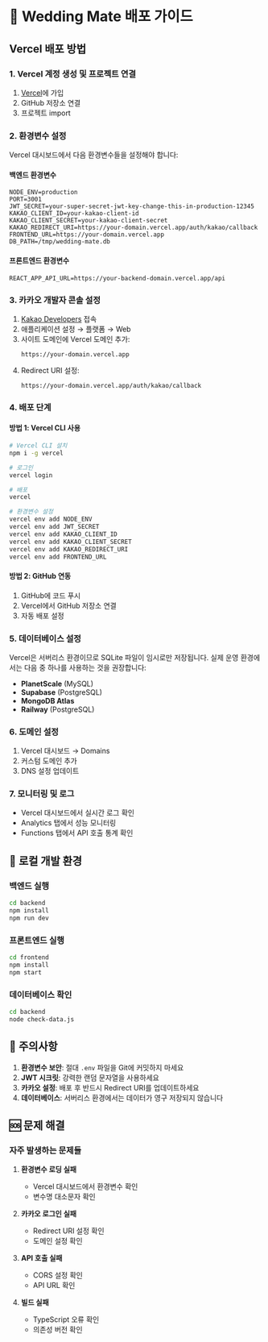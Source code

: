 # 🚀 Wedding Mate 배포 가이드

## Vercel 배포 방법

### 1. Vercel 계정 생성 및 프로젝트 연결

1. [Vercel](https://vercel.com)에 가입
2. GitHub 저장소 연결
3. 프로젝트 import

### 2. 환경변수 설정

Vercel 대시보드에서 다음 환경변수들을 설정해야 합니다:

#### 백엔드 환경변수
```
NODE_ENV=production
PORT=3001
JWT_SECRET=your-super-secret-jwt-key-change-this-in-production-12345
KAKAO_CLIENT_ID=your-kakao-client-id
KAKAO_CLIENT_SECRET=your-kakao-client-secret
KAKAO_REDIRECT_URI=https://your-domain.vercel.app/auth/kakao/callback
FRONTEND_URL=https://your-domain.vercel.app
DB_PATH=/tmp/wedding-mate.db
```

#### 프론트엔드 환경변수
```
REACT_APP_API_URL=https://your-backend-domain.vercel.app/api
```

### 3. 카카오 개발자 콘솔 설정

1. [Kakao Developers](https://developers.kakao.com) 접속
2. 애플리케이션 설정 → 플랫폼 → Web
3. 사이트 도메인에 Vercel 도메인 추가:
   ```
   https://your-domain.vercel.app
   ```
4. Redirect URI 설정:
   ```
   https://your-domain.vercel.app/auth/kakao/callback
   ```

### 4. 배포 단계

#### 방법 1: Vercel CLI 사용
```bash
# Vercel CLI 설치
npm i -g vercel

# 로그인
vercel login

# 배포
vercel

# 환경변수 설정
vercel env add NODE_ENV
vercel env add JWT_SECRET
vercel env add KAKAO_CLIENT_ID
vercel env add KAKAO_CLIENT_SECRET
vercel env add KAKAO_REDIRECT_URI
vercel env add FRONTEND_URL
```

#### 방법 2: GitHub 연동
1. GitHub에 코드 푸시
2. Vercel에서 GitHub 저장소 연결
3. 자동 배포 설정

### 5. 데이터베이스 설정

Vercel은 서버리스 환경이므로 SQLite 파일이 임시로만 저장됩니다.
실제 운영 환경에서는 다음 중 하나를 사용하는 것을 권장합니다:

- **PlanetScale** (MySQL)
- **Supabase** (PostgreSQL)
- **MongoDB Atlas**
- **Railway** (PostgreSQL)

### 6. 도메인 설정

1. Vercel 대시보드 → Domains
2. 커스텀 도메인 추가
3. DNS 설정 업데이트

### 7. 모니터링 및 로그

- Vercel 대시보드에서 실시간 로그 확인
- Analytics 탭에서 성능 모니터링
- Functions 탭에서 API 호출 통계 확인

## 🔧 로컬 개발 환경

### 백엔드 실행
```bash
cd backend
npm install
npm run dev
```

### 프론트엔드 실행
```bash
cd frontend
npm install
npm start
```

### 데이터베이스 확인
```bash
cd backend
node check-data.js
```

## 📝 주의사항

1. **환경변수 보안**: 절대 `.env` 파일을 Git에 커밋하지 마세요
2. **JWT 시크릿**: 강력한 랜덤 문자열을 사용하세요
3. **카카오 설정**: 배포 후 반드시 Redirect URI를 업데이트하세요
4. **데이터베이스**: 서버리스 환경에서는 데이터가 영구 저장되지 않습니다

## 🆘 문제 해결

### 자주 발생하는 문제들

1. **환경변수 로딩 실패**
   - Vercel 대시보드에서 환경변수 확인
   - 변수명 대소문자 확인

2. **카카오 로그인 실패**
   - Redirect URI 설정 확인
   - 도메인 설정 확인

3. **API 호출 실패**
   - CORS 설정 확인
   - API URL 확인

4. **빌드 실패**
   - TypeScript 오류 확인
   - 의존성 버전 확인
